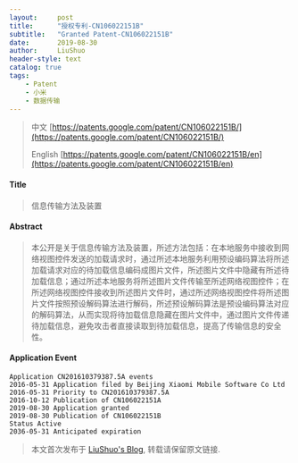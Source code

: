 ```yaml
---
layout:     post
title:      "授权专利-CN106022151B"
subtitle:   "Granted Patent-CN106022151B"
date:       2019-08-30
author:     LiuShuo
header-style: text
catalog: true
tags:
    - Patent
    - 小米
    - 数据传输
---
```

> 中文 [https://patents.google.com/patent/CN106022151B/](https://patents.google.com/patent/CN106022151B/)
>
> English [https://patents.google.com/patent/CN106022151B/en](https://patents.google.com/patent/CN106022151B/en)

#### Title
> 信息传输方法及装置









#### Abstract
> 本公开是关于信息传输方法及装置，所述方法包括：在本地服务中接收到网络视图控件发送的加载请求时，通过所述本地服务利用预设编码算法将所述加载请求对应的待加载信息编码成图片文件，所述图片文件中隐藏有所述待加载信息；通过所述本地服务将所述图片文件传输至所述网络视图控件；在所述网络视图控件接收到所述图片文件时，通过所述网络视图控件将所述图片文件按照预设解码算法进行解码，所述预设解码算法是预设编码算法对应的解码算法，从而实现将待加载信息隐藏在图片文件中，通过图片文件传递待加载信息，避免攻击者直接读取到待加载信息，提高了传输信息的安全性。









#### Application Event
```
Application CN201610379387.5A events 
2016-05-31 Application filed by Beijing Xiaomi Mobile Software Co Ltd
2016-05-31 Priority to CN201610379387.5A
2016-10-12 Publication of CN106022151A
2019-08-30 Application granted
2019-08-30 Publication of CN106022151B
Status Active
2036-05-31 Anticipated expiration
```
> 本文首次发布于 [LiuShuo's Blog](https://liushuo.me), 
转载请保留原文链接.
